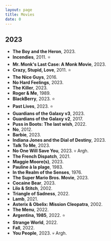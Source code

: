 ```yaml
---
layout: page
title: Movies
date: 0
---
```


## 2023

* **The Boy and the Heron**, 2023.
* **Incendies**, 2011. ⭐️
* **Mr. Monk's Last Case: A Monk Movie**, 2023.
* **Crazy, Stupid, Love**, 2011. ⭐️
* **The Nice Guys**, 2016.
* **No Hard Feelings**, 2023.
* **The Killer**, 2023.
* **Roger & Me**, 1989.
* **BlackBerry**, 2023. ⭐️
* **Past Lives**, 2023. ⭐️
* **Guardians of the Galaxy v3**, 2023.
* **Guardians of the Galaxy v2**, 2017.
* **Puss in Boots: The last wish**, 2022.
* **No**, 2012.
* **Barbie**, 2023.
* **Indiana Jones and the Dial of Destiny**, 2023.
* **Talk To Me**, 2023.
* **No One Will Save You**, 2023. 💀 Argh.
* **The French Dispatch**, 2021.
* **Maggie Moore(s)**, 2023.
* **Pauline à la plage**, 1983.
* **In the Realm of the Senses**, 1976.
* **The Super Mario Bros. Movie**, 2023.
* **Cocaine Bear**, 2023.
* **Lilo & Stitch**, 2002.
* **Triangle of Sadness**, 2022.
* **Lamb**, 2021.
* **Asterix & Obelix: Mission Cleopatra**, 2002.
* **The Menu**, 2022.
* **Argentina, 1985**, 2022. ⭐️
* **Strange World**, 2022.
* **Fall**, 2022.
* **You People**, 2023. 💀 Argh.
